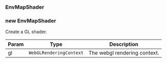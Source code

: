 <a name="EnvMapShader"></a>

### EnvMapShader

<a name="new_EnvMapShader_new"></a>

### new EnvMapShader
Create a GL shader.


| Param | Type | Description |
| --- | --- | --- |
| gl | <code>WebGLRenderingContext</code> | The webgl rendering context. |

